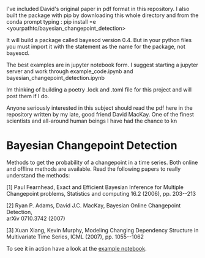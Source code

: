 I've included David's original paper in pdf format in this repository. I also built the package with pip
by downloading this whole directory and from the conda prompt typing : pip install =e <yourpathto/bayesian_changepoint_detection>

It will build a package called bayescd version 0.4.  But in your python files you must import it with the statement
<import bayesian_changepoint_detection> as the name for the package, not bayescd.

The best examples are in jupyter notebook form.
I suggest starting a jupyter server and work through example_code.ipynb and bayesian_changepoint_detection.ipynb

Im thinking of building a poetry .lock and .toml file for this project and will post them if I do.

Anyone seriously interested in this subject should read the pdf here in the repository written by my late, good friend David MacKay. One of the finest scientists and all-around human beings I have had the chance to kn


Bayesian Changepoint Detection
==============================

Methods to get the probability of a changepoint in a time series. Both online and offline methods are available. Read the following papers to really understand the methods:


[1] Paul Fearnhead, Exact and Efficient Bayesian Inference for Multiple                                    
    Changepoint problems, Statistics and computing 16.2 (2006), pp. 203--213                               
                                                                                                           
[2] Ryan P. Adams, David J.C. MacKay, Bayesian Online Changepoint Detection,                               
    arXiv 0710.3742 (2007)                                                                                 
                                                                                                           
[3] Xuan Xiang, Kevin Murphy, Modeling Changing Dependency Structure in                                    
    Multivariate Time Series, ICML (2007), pp. 1055--1062
    
To see it in action have a look at the [example notebook](https://github.com/clayjstanek/BayesianhangepointMethods/Example_Code.ipynb "Example Code in an IPython Notebook").
